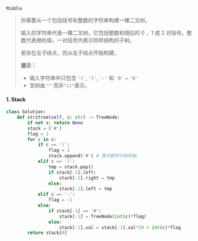 `Middle`

> 你需要从一个包括括号和整数的字符串构建一棵二叉树。
>
> 输入的字符串代表一棵二叉树。它包括整数和随后的 0 ，1 或 2 对括号。整数代表根的值，一对括号内表示同样结构的子树。
>
> 若存在左子结点，则从左子结点开始构建。
>
> **提示：**
>
> - 输入字符串中只包含 `'('`, `')'`, `'-'` 和 `'0'` ~ `'9'` 
> - 空树由 `""` 而非`"()"`表示。

#### 1.  Stack

```python
class Solution:
    def str2tree(self, s: str) -> TreeNode:
        if not s: return None
        stack = ['#']  
        flag = 1
        for c in s:
            if c == '(':
                flag = 1
                stack.append('#') # 表示新的子树开始
            elif c == ')':
                tmp = stack.pop()
                if stack[-1].left:
                    stack[-1].right = tmp
                else:
                    stack[-1].left = tmp
            elif c == '-':
                flag = -1
            else:
                if stack[-1] == '#':
                    stack[-1] = TreeNode(int(c)*flag)
                else:
                    stack[-1].val = stack[-1].val*10 + int(c)*flag
        return stack[0]
```

